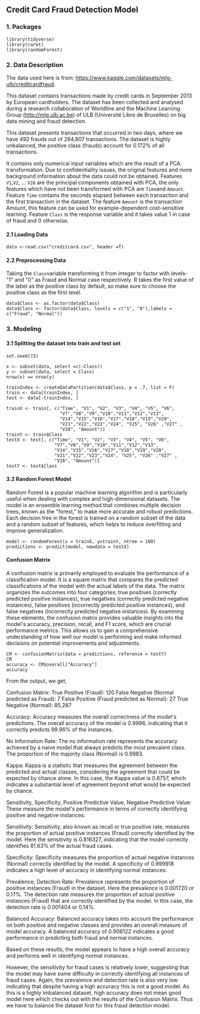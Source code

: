
## Credit Card Fraud Detection Model

### 1. Packages

```{r eval =TRUE, warning = FALSE, message = FALSE}
library(tidyverse)
library(caret)
library(randomForest)
```

### 2. Data Description

The data used here is from: https://www.kaggle.com/datasets/mlg-ulb/creditcardfraud.

This dataset contains transactions made by credit cards in September 2013 by European cardholders. The dataset has been collected and analysed during a research collaboration of Worldline and the Machine Learning Group (http://mlg.ulb.ac.be) of ULB (Université Libre de Bruxelles) on big data mining and fraud detection.

This dataset presents transactions that occurred in two days, where we have 492 frauds out of 284,807 transactions. The dataset is highly unbalanced, the positive class (frauds) account for 0.172% of all transactions.

It contains only numerical input variables which are the result of a PCA transformation. Due to confidentiality issues, the original features and more background information about the data could not be obtained. Features `V1`,`V2`, … `V28` are the principal components obtained with PCA, the only features which have not been transformed with PCA are `Time`and `Amount`. Feature `Time` contains the seconds elapsed between each transaction and the first transaction in the dataset. The feature `Amount` is the transaction Amount, this feature can be used for example-dependent cost-sensitive learning. Feature `Class` is the response variable and it takes value 1 in case of fraud and 0 otherwise.


#### 2.1 Loading Data

```{r comment = ""}
data <-read.csv("creditcard.csv", header =T)
```


#### 2.2 Preprocessing Data

Taking the `Class`variable transforming it from integer to factor with levels- "1" and "0" as Fraud and Normal case respectively.
R takes the first value of the label as the positive class by default, so make sure to choose the positive class as the first level.

```{r comment = ""}
data$Class <- as.factor(data$Class)
data$Class <- factor(data$Class, levels = c("1", "0"),labels = c("Fraud", "Normal"))
```

### 3. Modeling


#### 3.1 Splitting the dataset into train and test set

```{r comment = ""}
set.seed(73)

x <- subset(data, select =c(-Class)) 
y <- subset(data, select = Class)
nrow(x) == nrow(y)

trainIndex <- createDataPartition(data$Class, p = .7, list = F)
train <- data[trainIndex, ]
test <- data[-trainIndex, ]

trainX <- train[, c("Time", "V1", "V2", "V3", "V4", "V5", "V6",
                    "V7","V8","V9","V10","V11","V12","V13",   
                    "V14","V15","V16","V17","V18","V19","V20",   
                    "V21","V22","V23","V24", "V25", "V26" ,"V27" ,   
                    "V28", "Amount")]
trainY <- train$Class
testX <- test[, c("Time", "V1", "V2", "V3", "V4", "V5", "V6",
                  "V7","V8","V9","V10","V11","V12","V13",   
                  "V14","V15","V16","V17","V18","V19","V20",   
                  "V21","V22","V23","V24", "V25", "V26" ,"V27" ,   
                  "V28", "Amount")]
testY <- test$Class 
```

#### 3.2 Random Forest Model

Random Forest is a popular machine learning algorithm and is particularly useful when dealing with complex and high-dimensional datasets. The model is an ensemble learning method that combines multiple decision trees, known as the "forest," to make more accurate and robust predictions. Each decision tree in the forest is trained on a random subset of the data and a random subset of features, which helps to reduce overfitting and improve generalization.

```{r}
model <- randomForest(x = trainX, y=trainY, ntree = 100)
predictions <- predict(model, newdata = testX)

```


#### Confusion Matrix

A confusion matrix is primarily employed to evaluate the performance of a classification model. It is a square matrix that compares the predicted classifications of the model with the actual labels of the data. The matrix organizes the outcomes into four categories: true positives (correctly predicted positive instances), true negatives (correctly predicted negative instances), false positives (incorrectly predicted positive instances), and false negatives (incorrectly predicted negative instances). By examining these elements, the confusion matrix provides valuable insights into the model's accuracy, precision, recall, and F1 score, which are crucial performance metrics. This allows us to gain a comprehensive understanding of how well our model is performing and make informed decisions on potential improvements and adjustments.


```{r comment = "" }
CM <- confusionMatrix(data = predictions, reference = testY)
CM
accuracy <- CM$overall["Accuracy"]
accuracy
```

From the output, we get,

Confusion Matrix:
True Positive (Fraud): 120
False Negative (Normal predicted as Fraud): 7
False Positive (Fraud predicted as Normal): 27
True Negative (Normal): 85,287

Accuracy: 
Accuracy measures the overall correctness of the model's predictions. The overall accuracy of the model is 0.9996, indicating that it correctly predicts 99.96% of the instances.

No Information Rate:
The no information rate represents the accuracy achieved by a naive model that always predicts the most prevalent class. The proportion of the majority class (Normal) is 0.9983.

Kappa:
Kappa is a statistic that measures the agreement between the predicted and actual classes, considering the agreement that could be expected by chance alone. In this case, the Kappa value is 0.8757, which indicates a substantial level of agreement beyond what would be expected by chance.

Sensitivity, Specificity, Positive Predictive Value, Negative Predictive Value:
These measure the model's performance in terms of correctly identifying positive and negative instances.

Sensitivity: 
Sensitivity, also known as recall or true positive rate, measures the proportion of actual positive instances (Fraud) correctly identified by the model. Here the sensitivity is 0.816327, indicating that the model correctly identifies 81.63% of the actual fraud cases.

Specificity:
Specificity measures the proportion of actual negative instances (Normal) correctly identified by the model. A specificity of 0.999918 indicates a high level of accuracy in identifying normal instances.

Prevalence, Detection Rate:
Prevalence represents the proportion of positive instances (Fraud) in the dataset. Here the prevalence is 0.001720 or 0.17%. The detection rate measures the proportion of actual positive instances (Fraud) that are correctly identified by the model. In this case, the detection rate is 0.001404 or 0.14%.

Balanced Accuracy:
Balanced accuracy takes into account the performance on both positive and negative classes and provides an overall measure of model accuracy. A balanced accuracy of 0.908122 indicates a good performance in predicting both fraud and normal instances.

Based on these results, the model appears to have a high overall accuracy and performs well in identifying normal instances. 

However, the sensitivity for fraud cases is relatively lower, suggesting that the model may have some difficulty in correctly identifying all instances of fraud cases. Again, the prevalence and detection rate is also very low indicating that despite having a high accuracy this is not a good model. 
As this is a highly imbalanced dataset, high accuracy does not mean good model here which checks out with the results of the Confusion Matrix. Thus we have to balance the dataset first for this fraud detection model. 

